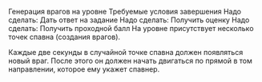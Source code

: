 Генерация врагов на уровне
Требуемые условия завершения
Надо сделать: Дать ответ на задание Надо сделать: Получить оценку Надо сделать: Получить проходной балл
На уровне присутствует несколько точек спавна (создания врагов).

Каждые две секунды в случайной точке спавна должен появляться новый враг. После этого он должен начать двигаться по прямой в том направлении, которое ему укажет спавнер.
